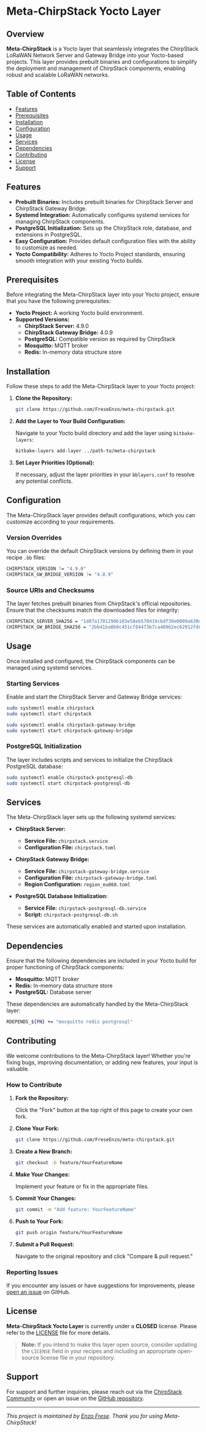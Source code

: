 # Meta-ChirpStack Yocto Layer

## Overview

**Meta-ChirpStack** is a Yocto layer that seamlessly integrates the ChirpStack LoRaWAN Network Server and Gateway Bridge into your Yocto-based projects. This layer provides prebuilt binaries and configurations to simplify the deployment and management of ChirpStack components, enabling robust and scalable LoRaWAN networks.

## Table of Contents

- [Features](#features)
- [Prerequisites](#prerequisites)
- [Installation](#installation)
- [Configuration](#configuration)
- [Usage](#usage)
- [Services](#services)
- [Dependencies](#dependencies)
- [Contributing](#contributing)
- [License](#license)
- [Support](#support)

## Features

- **Prebuilt Binaries:** Includes prebuilt binaries for ChirpStack Server and ChirpStack Gateway Bridge.
- **Systemd Integration:** Automatically configures systemd services for managing ChirpStack components.
- **PostgreSQL Initialization:** Sets up the ChirpStack role, database, and extensions in PostgreSQL.
- **Easy Configuration:** Provides default configuration files with the ability to customize as needed.
- **Yocto Compatibility:** Adheres to Yocto Project standards, ensuring smooth integration with your existing Yocto builds.

## Prerequisites

Before integrating the Meta-ChirpStack layer into your Yocto project, ensure that you have the following prerequisites:

- **Yocto Project:** A working Yocto build environment.
- **Supported Versions:**
  - **ChirpStack Server:** 4.9.0
  - **ChirpStack Gateway Bridge:** 4.0.9
  - **PostgreSQL:** Compatible version as required by ChirpStack
  - **Mosquitto:** MQTT broker
  - **Redis:** In-memory data structure store

## Installation

Follow these steps to add the Meta-ChirpStack layer to your Yocto project:

1. **Clone the Repository:**

   ```bash
   git clone https://github.com/FreseEnzo/meta-chirpstack.git
   ```

2. **Add the Layer to Your Build Configuration:**

   Navigate to your Yocto build directory and add the layer using `bitbake-layers`:

   ```bash
   bitbake-layers add-layer ../path-to/meta-chirpstack
   ```

3. **Set Layer Priorities (Optional):**

   If necessary, adjust the layer priorities in your `bblayers.conf` to resolve any potential conflicts.

## Configuration

The Meta-ChirpStack layer provides default configurations, which you can customize according to your requirements.

### Version Overrides

You can override the default ChirpStack versions by defining them in your recipe `.bb` files:

```bash
CHIRPSTACK_VERSION ?= "4.9.0"
CHIRPSTACK_GW_BRIDGE_VERSION ?= "4.0.9"
```

### Source URIs and Checksums

The layer fetches prebuilt binaries from ChirpStack's official repositories. Ensure that the checksums match the downloaded files for integrity:

```bash
CHIRPSTACK_SERVER_SHA256 = "1d07a1701290b103e58eb570d19cbdf39e0009a630c4b0364002e406fbb22423"
CHIRPSTACK_GW_BRIDGE_SHA256 = "2bb41ba0b9c451cf84473b7ca489b2ec62912fd8974544cb96667bae571b8815"
```

## Usage

Once installed and configured, the ChirpStack components can be managed using systemd services.

### Starting Services

Enable and start the ChirpStack Server and Gateway Bridge services:

```bash
sudo systemctl enable chirpstack
sudo systemctl start chirpstack

sudo systemctl enable chirpstack-gateway-bridge
sudo systemctl start chirpstack-gateway-bridge
```

### PostgreSQL Initialization

The layer includes scripts and services to initialize the ChirpStack PostgreSQL database:

```bash
sudo systemctl enable chirpstack-postgresql-db
sudo systemctl start chirpstack-postgresql-db
```

## Services

The Meta-ChirpStack layer sets up the following systemd services:

- **ChirpStack Server:**
  - **Service File:** `chirpstack.service`
  - **Configuration File:** `chirpstack.toml`
  
- **ChirpStack Gateway Bridge:**
  - **Service File:** `chirpstack-gateway-bridge.service`
  - **Configuration File:** `chirpstack-gateway-bridge.toml`
  - **Region Configuration:** `region_eu868.toml`

- **PostgreSQL Database Initialization:**
  - **Service File:** `chirpstack-postgresql-db.service`
  - **Script:** `chirpstack-postgresql-db.sh`

These services are automatically enabled and started upon installation.

## Dependencies

Ensure that the following dependencies are included in your Yocto build for proper functioning of ChirpStack components:

- **Mosquitto:** MQTT broker
- **Redis:** In-memory data structure store
- **PostgreSQL:** Database server

These dependencies are automatically handled by the Meta-ChirpStack layer:

```bash
RDEPENDS_${PN} += "mosquitto redis postgresql"
```

## Contributing

We welcome contributions to the Meta-ChirpStack layer! Whether you're fixing bugs, improving documentation, or adding new features, your input is valuable.

### How to Contribute

1. **Fork the Repository:**

   Click the "Fork" button at the top right of this page to create your own fork.

2. **Clone Your Fork:**

   ```bash
   git clone https://github.com/FreseEnzo/meta-chirpstack.git
   ```

3. **Create a New Branch:**

   ```bash
   git checkout -b feature/YourFeatureName
   ```

4. **Make Your Changes:**

   Implement your feature or fix in the appropriate files.

5. **Commit Your Changes:**

   ```bash
   git commit -m "Add feature: YourFeatureName"
   ```

6. **Push to Your Fork:**

   ```bash
   git push origin feature/YourFeatureName
   ```

7. **Submit a Pull Request:**

   Navigate to the original repository and click "Compare & pull request."

### Reporting Issues

If you encounter any issues or have suggestions for improvements, please [open an issue](https://github.com/FreseEnzo/meta-chirpstack/issues) on GitHub.

## License

**Meta-ChirpStack Yocto Layer** is currently under a **CLOSED** license. Please refer to the [LICENSE](LICENSE) file for more details.

> **Note:** If you intend to make this layer open source, consider updating the `LICENSE` field in your recipes and including an appropriate open-source license file in your repository.

## Support

For support and further inquiries, please reach out via the [ChirpStack Community](https://www.chirpstack.io/community/) or open an issue on the [GitHub repository](https://github.com/FreseEnzo/meta-chirpstack/issues).

---

*This project is maintained by [Enzo Frese](https://github.com/FreseEnzo). Thank you for using Meta-ChirpStack!*